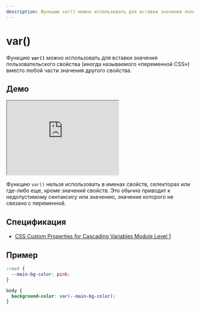```yaml
---
description: Функцию var() можно использовать для вставки значения пользовательского свойства (иногда называемого «переменной CSS») вместо любой части значения другого свойства
---
```


# var()

Функцию **`var()`** можно использовать для вставки значения пользовательского свойства (иногда называемого «переменной CSS») вместо любой части значения другого свойства.

## Демо

<iframe class="interactive is-default-height" height="200" src="https://interactive-examples.mdn.mozilla.net/pages/css/var.html" title="MDN Web Docs Interactive Example" loading="lazy" data-readystate="complete"></iframe>

Функцию `var()` нельзя использовать в именах свойств, селекторах или где-либо еще, кроме значений свойств. Это обычно приводит к недопустимому синтаксису или значению, значение которого не связано с переменной.

## Спецификация

- [CSS Custom Properties for Cascading Variables Module Level 1](https://w3c.github.io/csswg-drafts/css-variables/#using-variables)

## Пример

```css
:root {
  --main-bg-color: pink;
}

body {
  background-color: var(--main-bg-color);
}
```
